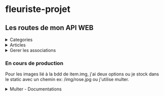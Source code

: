 # fleuriste-projet

## Les routes de mon API WEB

<details><summary>Categories</summary>

methode GET :

- Toute les categories : /categories
- Une categorie : /category/:id

methode POST :

- Ajout d'une categorie : /category

methode DELETE :

- Supprimer une categorie : /category/:id

methode PATCH :

- Modification d'une categorie : /category/:id

</details>

<details><summary>Articles</summary>

methode GET :

- Tout les articles et leurs catégories associé : /items
- Un article et sa catégories associé : /item/:id

methode POST :

- Ajout d'un article : /item

methode DELETE :

- Supprimer un article : /item/:id

methode PATCH :

- Modification d'un article : /item/:id

</details>

<details><summary>Gerer les associations</summary>

methode POST :

- Lié un article existant sur une catégorie : /item/:id/category/:catId

methode DELETE :

- Supprimé l'association entre article et catégorie : /item/:id/category/:catId

</details>

### En cours de production

Pour les images lié à la bdd de item.img, j'ai deux options ou je stock dans le static avec un chemin ex: /img/rose.jpg ou j'utilise multer.

<details><summary>Multer - Documentations</summary>
https://www.npmjs.com/package/multer
</details>
